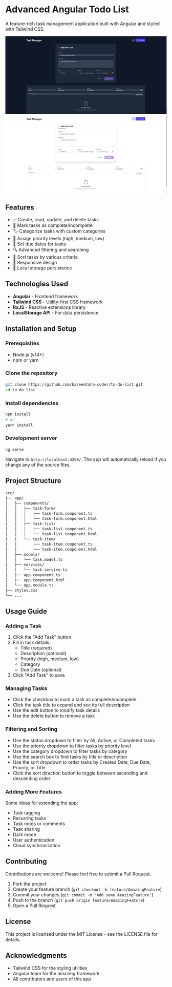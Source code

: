 # Advanced Angular Todo List

A feature-rich task management application built with Angular and styled with Tailwind CSS.

![Advanced Todo App Screenshot](./public/dark.png)
![Advanced Todo App Screenshot](./public/light.png)

## Features

- ✅ Create, read, update, and delete tasks
- 🔄 Mark tasks as complete/incomplete
- 🏷️ Categorize tasks with custom categories
- 🚩 Assign priority levels (high, medium, low)
- 📅 Set due dates for tasks
- 🔍 Advanced filtering and searching
- 🔄 Sort tasks by various criteria
- 📱 Responsive design
- 💾 Local storage persistence

## Technologies Used

- **Angular** - Frontend framework
- **Tailwind CSS** - Utility-first CSS framework
- **RxJS** - Reactive extensions library
- **LocalStorage API** - For data persistence

## Installation and Setup

### Prerequisites

- Node.js (v14+)
- npm or yarn

### Clone the repository

```bash
git clone https://github.com/kareemtaha-coder/to-do-list.git
cd to-do-list
```

### Install dependencies

```bash
npm install
# or
yarn install
```

### Development server

```bash
ng serve
```

Navigate to `http://localhost:4200/`. The app will automatically reload if you change any of the source files.

## Project Structure

```
src/
├── app/
│   ├── components/
│   │   ├── task-form/
│   │   │   ├── task-form.component.ts
│   │   │   └── task-form.component.html
│   │   ├── task-list/
│   │   │   ├── task-list.component.ts
│   │   │   └── task-list.component.html
│   │   └── task-item/
│   │       ├── task-item.component.ts
│   │       └── task-item.component.html
│   ├── models/
│   │   └── task.model.ts
│   ├── services/
│   │   └── task.service.ts
│   ├── app.component.ts
│   ├── app.component.html
│   └── app.module.ts
├── styles.css
└── ...
```

## Usage Guide

### Adding a Task

1. Click the "Add Task" button
2. Fill in task details:
   - Title (required)
   - Description (optional)
   - Priority (high, medium, low)
   - Category
   - Due Date (optional)
3. Click "Add Task" to save

### Managing Tasks

- Click the checkbox to mark a task as complete/incomplete
- Click the task title to expand and see its full description
- Use the edit button to modify task details
- Use the delete button to remove a task

### Filtering and Sorting

- Use the status dropdown to filter by All, Active, or Completed tasks
- Use the priority dropdown to filter tasks by priority level
- Use the category dropdown to filter tasks by category
- Use the search box to find tasks by title or description
- Use the sort dropdown to order tasks by Created Date, Due Date, Priority, or Title
- Click the sort direction button to toggle between ascending and descending order

### Adding More Features

Some ideas for extending the app:

- Task tagging
- Recurring tasks
- Task notes or comments
- Task sharing
- Dark mode
- User authentication
- Cloud synchronization

## Contributing

Contributions are welcome! Please feel free to submit a Pull Request.

1. Fork the project
2. Create your feature branch (`git checkout -b feature/AmazingFeature`)
3. Commit your changes (`git commit -m 'Add some AmazingFeature'`)
4. Push to the branch (`git push origin feature/AmazingFeature`)
5. Open a Pull Request

## License

This project is licensed under the MIT License - see the LICENSE file for details.

## Acknowledgments

- Tailwind CSS for the styling utilities
- Angular team for the amazing framework
- All contributors and users of this app
